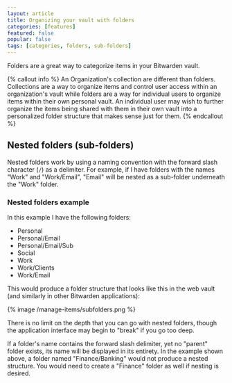 ```yaml
---
layout: article
title: Organizing your vault with folders
categories: [features]
featured: false
popular: false
tags: [categories, folders, sub-folders]
---
```


Folders are a great way to categorize items in your Bitwarden vault.

{% callout info %}
An Organization's collection are different than folders. Collections are a way to organize items and control user access within an organization's vault while folders are a way for individual users to organize items within their own personal vault. An individual user may wish to further organize the items being shared with them in their own vault into a personalized folder structure that makes sense just for them.
{% endcallout %}

## Nested folders (sub-folders)

Nested folders work by using a naming convention with the forward slash character (`/`) as a delimiter. For example, if I have folders with the names "Work" and "Work/Email", "Email" will be nested as a sub-folder underneath the "Work" folder.

### Nested folders example

In this example I have the following folders:

- Personal
- Personal/Email
- Personal/Email/Sub
- Social
- Work
- Work/Clients
- Work/Email

This would produce a folder structure that looks like this in the web vault (and similarly in other Bitwarden applications):

{% image /manage-items/subfolders.png %}

There is no limit on the depth that you can go with nested folders, though the application interface may begin to "break" if you go too deep.

If a folder's name contains the forward slash delimiter, yet no "parent" folder exists, its name will be displayed in its entirety. In the example shown above, a folder named "Finance/Banking" would not produce a nested structure. You would need to create a "Finance" folder as well if nesting is desired.
